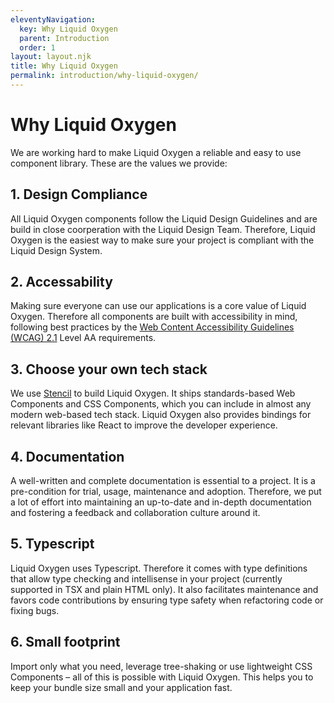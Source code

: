 ```yaml
---
eleventyNavigation:
  key: Why Liquid Oxygen
  parent: Introduction
  order: 1
layout: layout.njk
title: Why Liquid Oxygen
permalink: introduction/why-liquid-oxygen/
---
```


# Why Liquid Oxygen

We are working hard to make Liquid Oxygen a reliable and easy to use component library. These are the values we provide:

## 1. Design Compliance

All Liquid Oxygen components follow the Liquid Design Guidelines and are build in close coorperation with the Liquid Design Team. Therefore, Liquid Oxygen is the easiest way to make sure your project is compliant with the Liquid Design System.

## 2. Accessability

Making sure everyone can use our applications is a core value of Liquid Oxygen. Therefore all components are built with accessibility in mind, following best practices by the [Web Content Accessibility Guidelines (WCAG) 2.1](https://www.w3.org/TR/WCAG21/) Level AA requirements.

## 3. Choose your own tech stack

We use [Stencil](https://stenciljs.com/) to build Liquid Oxygen. It ships standards-based Web Components and CSS Components, which you can include in almost any modern web-based tech stack. Liquid Oxygen also provides bindings for relevant libraries like React to improve the developer experience.

## 4. Documentation

A well-written and complete documentation is essential to a project. It is a pre-condition for trial, usage, maintenance and adoption. Therefore, we put a lot of effort into maintaining an up-to-date and in-depth documentation and fostering a feedback and collaboration culture around it.

## 5. Typescript

Liquid Oxygen uses Typescript. Therefore it comes with type definitions that allow type checking and intellisense in your project (currently supported in TSX and plain HTML only). It also facilitates maintenance and favors code contributions by ensuring type safety when refactoring code or fixing bugs.

## 6. Small footprint

Import only what you need, leverage tree-shaking or use lightweight CSS Components – all of this is possible with Liquid Oxygen. This helps you to keep your bundle size small and your application fast.

<docs-page-nav prev-href="./" next-title="Getting started" next-href="introduction/getting-started/"></docs-page-nav>
